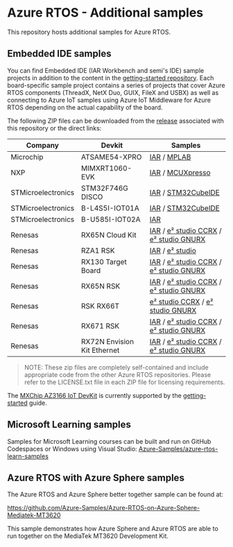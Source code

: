 # Azure RTOS - Additional samples

This repository hosts additional samples for Azure RTOS.

## Embedded IDE samples

You can find Embedded IDE (IAR Workbench and semi's IDE) sample projects in addition to the content in the [getting-started repository](https://github.com/azure-rtos/getting-started). Each board-specific sample project contains a series of projects that cover Azure RTOS components (ThreadX, NetX Duo, GUIX, FileX and USBX) as well as connecting to Azure IoT samples using Azure IoT Middleware for Azure RTOS depending on the actual capability of the board.

The following ZIP files can be downloaded from the [release](https://github.com/azure-rtos/samples/releases) associated with this repository or the direct links:

|Company|Devkit|Samples|
|-|-|-|
|Microchip|ATSAME54-XPRO    |[IAR](https://github.com/azure-rtos/samples/releases/download/v6.1_rel/Azure_RTOS_6.1_ATSAME54-XPRO_IAR_Samples_2021_11_03.zip) / [MPLAB](https://github.com/azure-rtos/samples/releases/download/v6.1_rel/Azure_RTOS_6.1_ATSAME54-XPRO_MPLab_Samples_2021_11_03.zip)|
|NXP|MIMXRT1060-EVK|[IAR](https://github.com/azure-rtos/samples/releases/download/v6.1_rel/Azure_RTOS_6.1_MIMXRT1060_IAR_Samples_2021_11_03.zip) / [MCUXpresso](https://github.com/azure-rtos/samples/releases/download/v6.1_rel/Azure_RTOS_6.1_MIMXRT1060_MCUXpresso_Samples_2021_11_03.zip)|
|STMicroelectronics|STM32F746G DISCO|[IAR](https://github.com/azure-rtos/samples/releases/download/v6.1_rel/Azure_RTOS_6.1_STM32F746G-DISCO_IAR_Samples_2021_11_03.zip) / [STM32CubeIDE](https://github.com/azure-rtos/samples/releases/download/v6.1_rel/Azure_RTOS_6.1_STM32F746G-DISCO_STM32CubeIDE_Samples_2021_11_03.zip)|
|STMicroelectronics|B-L4S5I-IOT01A|[IAR](https://github.com/azure-rtos/samples/releases/download/v6.1_rel/Azure_RTOS_6.1_STM32L4+-DISCO_IAR_Samples_2021_11_03.zip) / [STM32CubeIDE](https://github.com/azure-rtos/samples/releases/download/v6.1_rel/Azure_RTOS_6.1_STM32L4+-DISCO_STM32CubeIDE_Samples_2021_11_03.zip)|
|STMicroelectronics|B-U585I-IOT02A|[IAR](https://github.com/azure-rtos/samples/releases/download/v6.1_rel/Azure_RTOS_6.1_B-U585I-IOT02A_IAR_Samples_Beta_2021_10_01.zip)|
|Renesas|RX65N Cloud Kit|[IAR](https://github.com/azure-rtos/samples/releases/download/v6.1_rel/Azure_RTOS_6.1_RX65N_Cloud_Kit_IAR_Samples_2021_11_03.zip) / [e² studio CCRX](https://github.com/azure-rtos/samples/releases/download/v6.1_rel/Azure_RTOS_6.1_RX65N_Cloud_Kit_E2Studio_CCRX_Samples_2021_11_03.zip) / [e² studio GNURX](https://github.com/azure-rtos/samples/releases/download/v6.1_rel/Azure_RTOS_6.1_RX65N_Cloud_Kit_E2Studio_GNURX_Samples_2021_11_03.zip)|
|Renesas|RZA1 RSK|[IAR](https://github.com/azure-rtos/samples/releases/download/v6.1_rel/Azure_RTOS_6.1_Renesas_RZA1_RSK_IAR_Samples_2021_04_28.zip) / [e² studio](https://github.com/azure-rtos/samples/releases/download/v6.1_rel/Azure_RTOS_6.1_Renesas_RZA1_RSK_E2Studio_2021_01_08.zip)|
|Renesas|RX130 Target Board|[IAR](https://github.com/azure-rtos/samples/releases/download/v6.1_rel/Azure_RTOS_6.1_RX130_Target_Board_IAR_Samples_2021_09_16.zip) / [e² studio CCRX](https://github.com/azure-rtos/samples/releases/download/v6.1_rel/Azure_RTOS_6.1_RX130_Target_Board_e2studio_ccrx_Samples_2021_09_16.zip) / [e² studio GNURX](https://github.com/azure-rtos/samples/releases/download/v6.1_rel/Azure_RTOS_6.1_RX130_Target_Board_e2studio_gnurx_Samples_2021_09_16.zip)|
|Renesas|RX65N RSK|[IAR](https://github.com/azure-rtos/samples/releases/download/v6.1_rel/Azure_RTOS_6.1_Renesas_RX65N_RSK_2MB_IAR_Sample_2021_11_19.zip) / [e² studio CCRX](https://github.com/azure-rtos/samples/releases/download/v6.1_rel/Azure_RTOS_6.1_Renesas_RX65N_RSK_2MB_e2studio_CCRX_Sample_2021_11_19.zip) / [e² studio GNURX](https://github.com/azure-rtos/samples/releases/download/v6.1_rel/Azure_RTOS_6.1_Renesas_RX65N_RSK_2MB_e2studio_gnurx_Sample_2021_11_19.zip)|
|Renesas|RSK RX66T|[e² studio CCRX](https://github.com/azure-rtos/samples/releases/download/v6.1_rel/Azure_RTOS_6.1_RSK_RX66T_E2Studio_CCRX_Samples_2021_09_07.zip) / [e² studio GNURX](https://github.com/azure-rtos/samples/releases/download/v6.1_rel/Azure_RTOS_6.1_RSK_RX66T_E2Studio_GNURX_Samples_2021_09_07.zip)|
|Renesas|RX671 RSK|[IAR](https://github.com/azure-rtos/samples/releases/download/v6.1_rel/Azure_RTOS_6.1_Renesas_RX671_RSK_IAR_Samples_2021_09_30.zip) / [e² studio CCRX](https://github.com/azure-rtos/samples/releases/download/v6.1_rel/Azure_RTOS_6.1_Renesas_RX671_RSK_e2studio_ccrx_Samples_2021_09_30.zip) / [e² studio GNURX](https://github.com/azure-rtos/samples/releases/download/v6.1_rel/Azure_RTOS_6.1_Renesas_RX671_RSK_e2studio_gnurx_Samples_2021_09_30.zip)|
|Renesas|RX72N Envision Kit Ethernet|[IAR](https://github.com/azure-rtos/samples/releases/download/v6.1_rel/Azure_RTOS_6.1_RX72N_Envision_Kit_Ethernet_IAR_Samples_2021_08_18.zip) / [e² studio CCRX](https://github.com/azure-rtos/samples/releases/download/v6.1_rel/Azure_RTOS_6.1_RX72N_Envision_Kit_Ethernet_e2studio_ccrx_Samples_2021_08_18.zip) / [e² studio GNURX](https://github.com/azure-rtos/samples/releases/download/v6.1_rel/Azure_RTOS_6.1_RX72N_Envision_Kit_Ethernet_e2studio_gnurx_Samples_2021_08_18.zip)|

> NOTE: These zip files are completely self-contained and include appropriate code from the other Azure RTOS repositories. Please refer to the LICENSE.txt file in each ZIP file for licensing requirements.

The [MXChip AZ3166 IoT DevKit](https://aka.ms/iot-devkit) is currently supported by the [getting-started](https://github.com/azure-rtos/getting-started/tree/master/MXChip/AZ3166) guide.

## Microsoft Learning samples

Samples for Microsoft Learning courses can be built and run on GitHub Codespaces or Windows using Visual Studio: [Azure-Samples/azure-rtos-learn-samples](https://github.com/Azure-Samples/azure-rtos-learn-samples)

## Azure RTOS with Azure Sphere samples

The Azure RTOS and Azure Sphere better together sample can be found at:

https://github.com/Azure-Samples/Azure-RTOS-on-Azure-Sphere-Mediatek-MT3620

This sample demonstrates how Azure Sphere and Azure RTOS are able to run together on the MediaTek MT3620 Development Kit.
